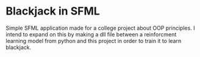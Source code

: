 # Blackjack in SFML

Simple SFML application made for a college project about OOP principles. I intend to expand on this by making a dll file between a reinforcment learning model from python and this project in order to train it to learn blackjack. 
